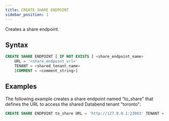 ```yaml
---
title: CREATE SHARE ENDPOINT
sidebar_position: 1
---
```


Creates a share endpoint.

## Syntax

```sql
CREATE SHARE ENDPOINT [ IF NOT EXISTS ] <share_endpoint_name>
    URL = '<share_endpoint_url>'
    TENANT = <shared_tenant_name>
    [COMMENT = <comment_string>]
```

## Examples

The following example creates a share endpoint named "to_share" that defines the URL to access the shared Databend tenant "toronto":

```sql
CREATE SHARE ENDPOINT to_share URL = 'http://127.0.0.1:23003' TENANT = toronto;
```